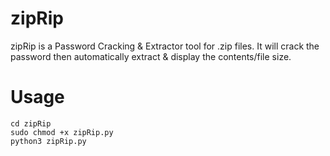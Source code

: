 # zipRip  
zipRip is a Password Cracking & Extractor tool for .zip files. It will crack the password then automatically extract & display the contents/file size.  

# Usage  
```
cd zipRip
sudo chmod +x zipRip.py
python3 zipRip.py
```